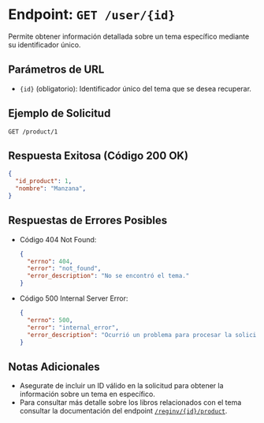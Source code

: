 # Endpoint: `GET /user/{id}`

Permite obtener información detallada sobre un tema específico mediante su identificador único.

## Parámetros de URL
- `{id}` (obligatorio): Identificador único del tema que se desea recuperar.

## Ejemplo de Solicitud
```http
GET /product/1
```

## Respuesta Exitosa (Código 200 OK)
```json
{
  "id_product": 1,
  "nombre": "Manzana",
}
```

## Respuestas de Errores Posibles
- Código 404 Not Found:

  ```json
  {
    "errno": 404,
    "error": "not_found",
    "error_description": "No se encontró el tema."
  }
  ```

- Código 500 Internal Server Error:
  ```json
  {
    "errno": 500,
    "error": "internal_error",
    "error_description": "Ocurrió un problema para procesar la solicitud"
  }
  ``` 

## Notas Adicionales

- Asegurate de incluir un ID válido en la solicitud para obtener la información
  sobre un tema en específico.
- Para consultar más detalle sobre los libros relacionados con el tema consultar
  la documentación del endpoint [`/reginv/{id}/product`](./get-reginv-id-product.md).